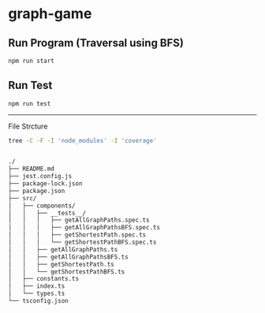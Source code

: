 # graph-game

## Run Program (Traversal using BFS)

```bash
npm run start
```

## Run Test

```bash
npm run test
```

---

File Strcture

```bash
tree -C -F -I 'node_modules' -I 'coverage'
```
```bash

./
├── README.md
├── jest.config.js
├── package-lock.json
├── package.json
├── src/
│   ├── components/
│   │   ├── __tests__/
│   │   │   ├── getAllGraphPaths.spec.ts
│   │   │   ├── getAllGraphPathsBFS.spec.ts
│   │   │   ├── getShortestPath.spec.ts
│   │   │   └── getShortestPathBFS.spec.ts
│   │   ├── getAllGraphPaths.ts
│   │   ├── getAllGraphPathsBFS.ts
│   │   ├── getShortestPath.ts
│   │   └── getShortestPathBFS.ts
│   ├── constants.ts
│   ├── index.ts
│   └── types.ts
└── tsconfig.json
```
